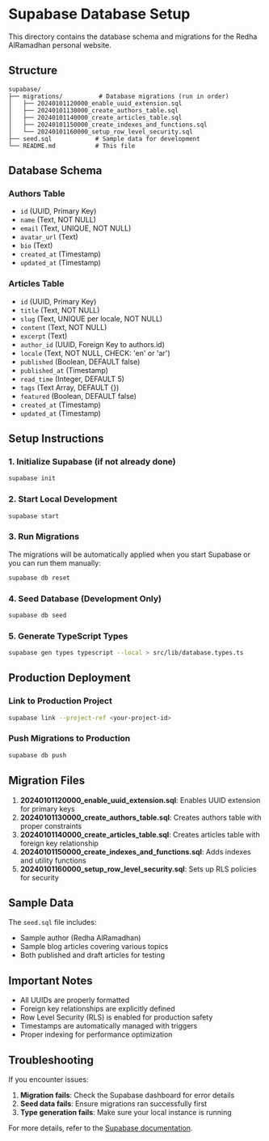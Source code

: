 # Supabase Database Setup

This directory contains the database schema and migrations for the Redha AlRamadhan personal website.

## Structure

```
supabase/
├── migrations/          # Database migrations (run in order)
│   ├── 20240101120000_enable_uuid_extension.sql
│   ├── 20240101130000_create_authors_table.sql
│   ├── 20240101140000_create_articles_table.sql
│   ├── 20240101150000_create_indexes_and_functions.sql
│   └── 20240101160000_setup_row_level_security.sql
├── seed.sql            # Sample data for development
└── README.md           # This file
```

## Database Schema

### Authors Table
- `id` (UUID, Primary Key)
- `name` (Text, NOT NULL)
- `email` (Text, UNIQUE, NOT NULL)
- `avatar_url` (Text)
- `bio` (Text)
- `created_at` (Timestamp)
- `updated_at` (Timestamp)

### Articles Table
- `id` (UUID, Primary Key)
- `title` (Text, NOT NULL)
- `slug` (Text, UNIQUE per locale, NOT NULL)
- `content` (Text, NOT NULL)
- `excerpt` (Text)
- `author_id` (UUID, Foreign Key to authors.id)
- `locale` (Text, NOT NULL, CHECK: 'en' or 'ar')
- `published` (Boolean, DEFAULT false)
- `published_at` (Timestamp)
- `read_time` (Integer, DEFAULT 5)
- `tags` (Text Array, DEFAULT {})
- `featured` (Boolean, DEFAULT false)
- `created_at` (Timestamp)
- `updated_at` (Timestamp)

## Setup Instructions

### 1. Initialize Supabase (if not already done)
```bash
supabase init
```

### 2. Start Local Development
```bash
supabase start
```

### 3. Run Migrations
The migrations will be automatically applied when you start Supabase or you can run them manually:
```bash
supabase db reset
```

### 4. Seed Database (Development Only)
```bash
supabase db seed
```

### 5. Generate TypeScript Types
```bash
supabase gen types typescript --local > src/lib/database.types.ts
```

## Production Deployment

### Link to Production Project
```bash
supabase link --project-ref <your-project-id>
```

### Push Migrations to Production
```bash
supabase db push
```

## Migration Files

1. **20240101120000_enable_uuid_extension.sql**: Enables UUID extension for primary keys
2. **20240101130000_create_authors_table.sql**: Creates authors table with proper constraints
3. **20240101140000_create_articles_table.sql**: Creates articles table with foreign key relationship
4. **20240101150000_create_indexes_and_functions.sql**: Adds indexes and utility functions
5. **20240101160000_setup_row_level_security.sql**: Sets up RLS policies for security

## Sample Data

The `seed.sql` file includes:
- Sample author (Redha AlRamadhan)
- Sample blog articles covering various topics
- Both published and draft articles for testing

## Important Notes

- All UUIDs are properly formatted
- Foreign key relationships are explicitly defined
- Row Level Security (RLS) is enabled for production safety
- Timestamps are automatically managed with triggers
- Proper indexing for performance optimization

## Troubleshooting

If you encounter issues:

1. **Migration fails**: Check the Supabase dashboard for error details
2. **Seed data fails**: Ensure migrations ran successfully first
3. **Type generation fails**: Make sure your local instance is running

For more details, refer to the [Supabase documentation](https://supabase.com/docs). 